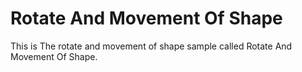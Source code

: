 # Rotate And Movement Of Shape

This is The rotate and movement of shape sample called Rotate And Movement Of Shape.